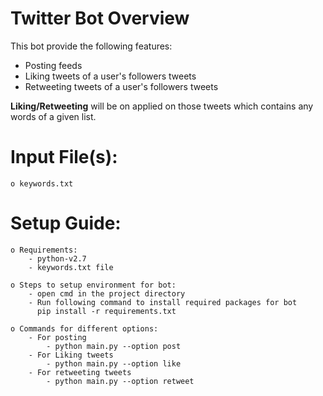 Twitter Bot Overview
========

This bot provide the following features:
* Posting feeds
* Liking tweets of a user's followers tweets
* Retweeting tweets of a user's followers tweets

**Liking/Retweeting** will be on applied on those tweets 
which contains any words of a given list.


Input File(s):
=============
    o keywords.txt


Setup Guide:
=============

    o Requirements:
        - python-v2.7
        - keywords.txt file

    o Steps to setup environment for bot:
        - open cmd in the project directory
        - Run following command to install required packages for bot
          pip install -r requirements.txt

    o Commands for different options:
        - For posting
            - python main.py --option post
        - For Liking tweets
            - python main.py --option like
        - For retweeting tweets
            - python main.py --option retweet